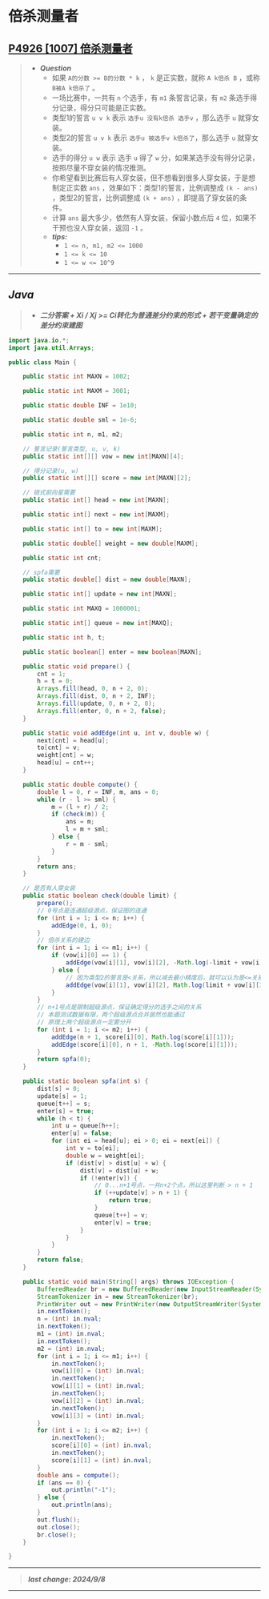 # 倍杀测量者

## [P4926 [1007] 倍杀测量者](https://www.luogu.com.cn/problem/P4926)

> - ***Question***
>   - 如果 `A的分数 >= B的分数 * k` ， `k` 是正实数，就称 `A k倍杀 B` ，或称 `B被A k倍杀了` 。
>   - 一场比赛中，一共有 `n` 个选手，有 `m1` 条誓言记录，有 `m2` 条选手得分记录，得分只可能是正实数。
>   - 类型1的誓言 `u v k` 表示 `选手u 没有k倍杀 选手v` ，那么选手 `u` 就穿女装。
>   - 类型2的誓言 `u v k` 表示 `选手u 被选手v k倍杀了`，那么选手 `u` 就穿女装。
>   - 选手的得分 `u w` 表示 选手 `u` 得了 `w` 分，如果某选手没有得分记录，按照尽量不穿女装的情况推测。
>   - 你希望看到比赛后有人穿女装，但不想看到很多人穿女装，于是想制定正实数 `ans` ，效果如下：类型1的誓言，比例调整成 `(k - ans)` ，类型2的誓言，比例调整成 `(k + ans)` ，即提高了穿女装的条件。
>   - 计算 `ans` 最大多少，依然有人穿女装，保留小数点后 `4` 位，如果不干预也没人穿女装，返回 `-1` 。
>   - ***tips:***
>     - `1 <= n, m1, m2 <= 1000`
>     - `1 <= k <= 10`
>     - `1 <= w <= 10^9`

---

## *Java*

> - ***二分答案 + Xi / Xj >= Ci转化为普通差分约束的形式 + 若干变量确定的差分约束建图***

```java
import java.io.*;
import java.util.Arrays;

public class Main {

    public static int MAXN = 1002;

    public static int MAXM = 3001;

    public static double INF = 1e10;

    public static double sml = 1e-6;

    public static int n, m1, m2;

    // 誓言记录(誓言类型, u, v, k)
    public static int[][] vow = new int[MAXN][4];

    // 得分记录(u, w)
    public static int[][] score = new int[MAXN][2];

    // 链式前向星需要
    public static int[] head = new int[MAXN];

    public static int[] next = new int[MAXM];

    public static int[] to = new int[MAXM];

    public static double[] weight = new double[MAXM];

    public static int cnt;

    // spfa需要
    public static double[] dist = new double[MAXN];

    public static int[] update = new int[MAXN];

    public static int MAXQ = 1000001;

    public static int[] queue = new int[MAXQ];

    public static int h, t;

    public static boolean[] enter = new boolean[MAXN];

    public static void prepare() {
        cnt = 1;
        h = t = 0;
        Arrays.fill(head, 0, n + 2, 0);
        Arrays.fill(dist, 0, n + 2, INF);
        Arrays.fill(update, 0, n + 2, 0);
        Arrays.fill(enter, 0, n + 2, false);
    }

    public static void addEdge(int u, int v, double w) {
        next[cnt] = head[u];
        to[cnt] = v;
        weight[cnt] = w;
        head[u] = cnt++;
    }

    public static double compute() {
        double l = 0, r = INF, m, ans = 0;
        while (r - l >= sml) {
            m = (l + r) / 2;
            if (check(m)) {
                ans = m;
                l = m + sml;
            } else {
                r = m - sml;
            }
        }
        return ans;
    }

    // 是否有人穿女装
    public static boolean check(double limit) {
        prepare();
        // 0号点是连通超级源点，保证图的连通
        for (int i = 1; i <= n; i++) {
            addEdge(0, i, 0);
        }
        // 倍杀关系的建边
        for (int i = 1; i <= m1; i++) {
            if (vow[i][0] == 1) {
                addEdge(vow[i][1], vow[i][2], -Math.log(-limit + vow[i][3]));
            } else {
                // 因为类型2的誓言是<关系，所以减去最小精度后，就可以认为是<=关系
                addEdge(vow[i][1], vow[i][2], Math.log(limit + vow[i][3] - sml));
            }
        }
        // n+1号点是限制超级源点，保证确定得分的选手之间的关系
        // 本题测试数据有限，两个超级源点合并居然也能通过
        // 原理上两个超级源点一定要分开
        for (int i = 1; i <= m2; i++) {
            addEdge(n + 1, score[i][0], Math.log(score[i][1]));
            addEdge(score[i][0], n + 1, -Math.log(score[i][1]));
        }
        return spfa(0);
    }

    public static boolean spfa(int s) {
        dist[s] = 0;
        update[s] = 1;
        queue[t++] = s;
        enter[s] = true;
        while (h < t) {
            int u = queue[h++];
            enter[u] = false;
            for (int ei = head[u]; ei > 0; ei = next[ei]) {
                int v = to[ei];
                double w = weight[ei];
                if (dist[v] > dist[u] + w) {
                    dist[v] = dist[u] + w;
                    if (!enter[v]) {
                        // 0...n+1号点，一共n+2个点，所以这里判断 > n + 1
                        if (++update[v] > n + 1) {
                            return true;
                        }
                        queue[t++] = v;
                        enter[v] = true;
                    }
                }
            }
        }
        return false;
    }

    public static void main(String[] args) throws IOException {
        BufferedReader br = new BufferedReader(new InputStreamReader(System.in));
        StreamTokenizer in = new StreamTokenizer(br);
        PrintWriter out = new PrintWriter(new OutputStreamWriter(System.out));
        in.nextToken();
        n = (int) in.nval;
        in.nextToken();
        m1 = (int) in.nval;
        in.nextToken();
        m2 = (int) in.nval;
        for (int i = 1; i <= m1; i++) {
            in.nextToken();
            vow[i][0] = (int) in.nval;
            in.nextToken();
            vow[i][1] = (int) in.nval;
            in.nextToken();
            vow[i][2] = (int) in.nval;
            in.nextToken();
            vow[i][3] = (int) in.nval;
        }
        for (int i = 1; i <= m2; i++) {
            in.nextToken();
            score[i][0] = (int) in.nval;
            in.nextToken();
            score[i][1] = (int) in.nval;
        }
        double ans = compute();
        if (ans == 0) {
            out.println("-1");
        } else {
            out.println(ans);
        }
        out.flush();
        out.close();
        br.close();
    }

}
```

---

> ***last change: 2024/9/8***

---
